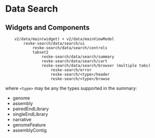 # Data Search

## Widgets and Components

```
    v2/data/main(widget) + v2/data/mainViewModel
        reske-search/data/search/ui
            reske-search/data/search/controls
            tabset2
                reske-search/data/search/summary
                reske-search/data/search/cart
                reske-search/data/search/browser (multiple tabs)
                    reske-search/error
                    reske-search/<type>/header
                    reske-search/<type>/browse
```

where ```<type>``` may be any the types supported in the summary:

- genome
- assembly
- pairedEndLibrary
- singleEndLibrary
- narrative
- genomeFeature
- assemblyContig
